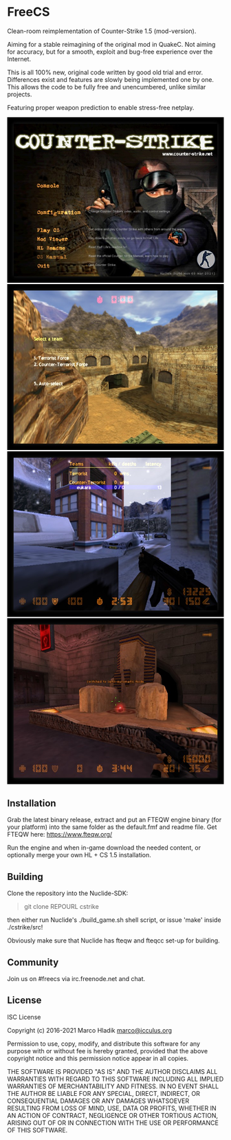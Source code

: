 # FreeCS
Clean-room reimplementation of Counter-Strike 1.5 (mod-version).

Aiming for a stable reimagining of the original mod in QuakeC.
Not aiming for accuracy, but for a smooth, exploit and bug-free
experience over the Internet.

This is all 100% new, original code written by good old trial and error.
Differences exist and features are slowly being implemented one by one.
This allows the code to be fully free and unencumbered, unlike similar projects.

Featuring proper weapon prediction to enable stress-free netplay.

![Preview 1](img/preview1.jpg)
![Preview 2](img/preview2.jpg)
![Preview 3](img/preview3.jpg)
![Preview 4](img/preview4.jpg)

## Installation
Grab the latest binary release, extract and put an FTEQW engine binary (for your platform) into the same folder as the default.fmf and readme file.
Get FTEQW here: https://www.fteqw.org/

Run the engine and when in-game download the needed content, or optionally merge your own HL + CS 1.5 installation.

## Building
Clone the repository into the Nuclide-SDK:

> git clone REPOURL cstrike

then either run Nuclide's ./build_game.sh shell script, or issue 'make' inside
./cstrike/src!

Obviously make sure that Nuclide has fteqw and fteqcc set-up for building.

## Community
Join us on #freecs via irc.freenode.net and chat.

## License
ISC License

Copyright (c) 2016-2021 Marco Hladik <marco@icculus.org>

Permission to use, copy, modify, and distribute this software for any
purpose with or without fee is hereby granted, provided that the above
copyright notice and this permission notice appear in all copies.

THE SOFTWARE IS PROVIDED "AS IS" AND THE AUTHOR DISCLAIMS ALL WARRANTIES
WITH REGARD TO THIS SOFTWARE INCLUDING ALL IMPLIED WARRANTIES OF
MERCHANTABILITY AND FITNESS. IN NO EVENT SHALL THE AUTHOR BE LIABLE FOR
ANY SPECIAL, DIRECT, INDIRECT, OR CONSEQUENTIAL DAMAGES OR ANY DAMAGES
WHATSOEVER RESULTING FROM LOSS OF MIND, USE, DATA OR PROFITS, WHETHER
IN AN ACTION OF CONTRACT, NEGLIGENCE OR OTHER TORTIOUS ACTION, ARISING
OUT OF OR IN CONNECTION WITH THE USE OR PERFORMANCE OF THIS SOFTWARE.
 
